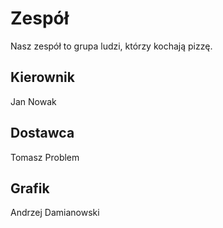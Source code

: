# Zespół

Nasz zespół to grupa ludzi, którzy kochają pizzę.

## Kierownik

Jan Nowak

## Dostawca

Tomasz Problem

## Grafik

Andrzej Damianowski